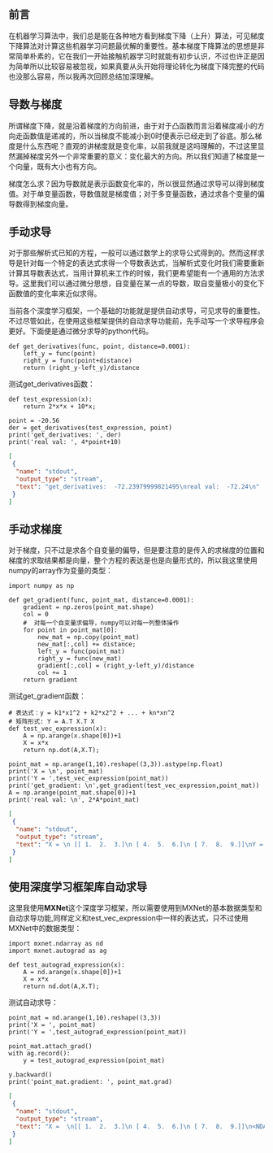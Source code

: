 ## 前言

在机器学习算法中，我们总是能在各种地方看到梯度下降（上升）算法，可见梯度下降算法对计算这些机器学习问题最优解的重要性。基本梯度下降算法的思想是非常简单朴素的，它在我们一开始接触机器学习时就能有初步认识，不过也许正是因为简单所以比较容易被忽视，如果真要从头开始将理论转化为梯度下降完整的代码也没那么容易，所以我再次回顾总结加深理解。

## 导数与梯度

所谓梯度下降，就是沿着梯度的方向前进，由于对于凸函数而言沿着梯度减小的方向走函数值是递减的，所以当梯度不能减小到0时便表示已经走到了谷底。那么梯度是什么东西呢？直观的讲梯度就是变化率，以前我就是这吗理解的，不过这里显然漏掉梯度另外一个非常重要的意义：变化最大的方向。所以我们知道了梯度是一个向量，既有大小也有方向。

梯度怎么求？因为导数就是表示函数变化率的，所以很显然通过求导可以得到梯度值。对于单变量函数，导数值就是梯度值；对于多变量函数，通过求各个变量的偏导数得到梯度向量。

## 手动求导

对于那些解析式已知的方程，一般可以通过数学上的求导公式得到的。然而这样求导是针对每一个特定的表达式求得一个导数表达式，当解析式变化时我们需要重新计算其导数表达式，当用计算机来工作的时候，我们更希望能有一个通用的方法求导。这里我们可以通过微分思想，自变量在某一点的导数，取自变量极小的变化下函数值的变化率来近似求得。

当前各个深度学习框架，一个基础的功能就是提供自动求导，可见求导的重要性。不过尽管如此，在使用这些框架提供的自动求导功能前，先手动写一个求导程序会更好。下面便是通过微分求导的python代码。

```{.python .input  n=21}
def get_derivatives(func, point, distance=0.0001):
    left_y = func(point)
    right_y = func(point+distance)
    return (right_y-left_y)/distance
```

测试get_derivatives函数：

```{.python .input  n=25}
def test_expression(x):
    return 2*x*x + 10*x;

point = -20.56
der = get_derivatives(test_expression, point)
print('get_derivatives: ', der)
print('real val: ', 4*point+10)
```

```{.json .output n=25}
[
 {
  "name": "stdout",
  "output_type": "stream",
  "text": "get_derivatives:  -72.23979999821495\nreal val:  -72.24\n"
 }
]
```

## 手动求梯度

对于梯度，只不过是求各个自变量的偏导，但是要注意的是传入的求梯度的位置和梯度的求取结果都是向量，整个方程的表达是也是向量形式的，所以我这里使用numpy的array作为变量的类型：

```{.python .input  n=43}
import numpy as np

def get_gradient(func, point_mat, distance=0.0001):
    gradient = np.zeros(point_mat.shape)
    col = 0
    #  对每一个自变量求偏导，numpy可以对每一列整体操作
    for point in point_mat[0]:
        new_mat = np.copy(point_mat)
        new_mat[:,col] += distance; 
        left_y = func(point_mat)
        right_y = func(new_mat)
        gradient[:,col] = (right_y-left_y)/distance      
        col += 1
    return gradient
```

测试get_gradient函数：

```{.python .input  n=62}
# 表达式：y = k1*x1^2 + k2*x2^2 + ... + kn*xn^2
# 矩阵形式: Y = A.T X.T X
def test_vec_expression(x):
    A = np.arange(x.shape[0])+1
    X = x*x
    return np.dot(A,X.T);

point_mat = np.arange(1,10).reshape((3,3)).astype(np.float)
print('X = \n', point_mat)
print('Y = ',test_vec_expression(point_mat))
print('get_gradient: \n',get_gradient(test_vec_expression,point_mat))
A = np.arange(point_mat.shape[0])+1
print('real val: \n', 2*A*point_mat)
```

```{.json .output n=62}
[
 {
  "name": "stdout",
  "output_type": "stream",
  "text": "X = \n [[ 1.  2.  3.]\n [ 4.  5.  6.]\n [ 7.  8.  9.]]\nY =  [  36.  174.  420.]\nget_gradient: \n [[  2.0001   8.0002  18.0003]\n [  8.0001  20.0002  36.0003]\n [ 14.0001  32.0002  54.0003]]\nreal val: \n [[  2.   8.  18.]\n [  8.  20.  36.]\n [ 14.  32.  54.]]\n"
 }
]
```

## 使用深度学习框架库自动求导

这里我使用**MXNet**这个深度学习框架，所以需要使用到MXNet的基本数据类型和自动求导功能,同样定义和test_vec_expression中一样的表达式，只不过使用MXNet中的数据类型：

```{.python .input  n=84}
import mxnet.ndarray as nd
import mxnet.autograd as ag

def test_autograd_expression(x):
    A = nd.arange(x.shape[0])+1
    X = x*x
    return nd.dot(A,X.T);
```

测试自动求导：

```{.python .input  n=86}
point_mat = nd.arange(1,10).reshape((3,3))
print('X = ', point_mat)
print('Y = ',test_autograd_expression(point_mat))

point_mat.attach_grad()
with ag.record():
    y = test_autograd_expression(point_mat)

y.backward()
print('point_mat.gradient: ', point_mat.grad)
```

```{.json .output n=86}
[
 {
  "name": "stdout",
  "output_type": "stream",
  "text": "X =  \n[[ 1.  2.  3.]\n [ 4.  5.  6.]\n [ 7.  8.  9.]]\n<NDArray 3x3 @cpu(0)>\nY =  \n[  36.  174.  420.]\n<NDArray 3 @cpu(0)>\npoint_mat.gradient:  \n[[  2.   8.  18.]\n [  8.  20.  36.]\n [ 14.  32.  54.]]\n<NDArray 3x3 @cpu(0)>\n"
 }
]
```
